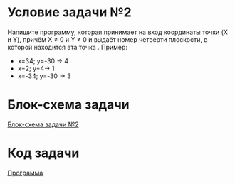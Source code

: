 # Условие задачи №2

Напишите программу, которая принимает на вход координаты точки (X и Y), причём X ≠ 0 и Y ≠ 0 и выдаёт номер четверти плоскости, в которой находится эта точка .
Пример:
- x=34; y=-30 -> 4
- x=2; y=4-> 1
- x=-34; y=-30 -> 3

# Блок-схема задачи

[Блок-схема задачи №2](diagram.drawio.png)

# Код задачи

[Программа](HomeTask3.py)